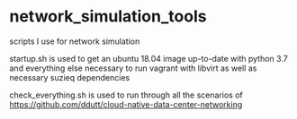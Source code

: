 # network_simulation_tools
scripts I use for network simulation

startup.sh is used to get an ubuntu 18.04 image up-to-date with python 3.7 and everything else necessary to run vagrant with libvirt as well as necessary suzieq dependencies

check_everything.sh is used to run through all the scenarios of https://github.com/ddutt/cloud-native-data-center-networking